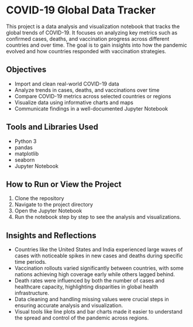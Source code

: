 # COVID-19 Global Data Tracker

This project is a data analysis and visualization notebook that tracks the global trends of COVID-19. It focuses on analyzing key metrics such as confirmed cases, deaths, and vaccination progress across different countries and over time. The goal is to gain insights into how the pandemic evolved and how countries responded with vaccination strategies.

## Objectives

- Import and clean real-world COVID-19 data
- Analyze trends in cases, deaths, and vaccinations over time
- Compare COVID-19 metrics across selected countries or regions
- Visualize data using informative charts and maps
- Communicate findings in a well-documented Jupyter Notebook

## Tools and Libraries Used

- Python 3
- pandas
- matplotlib
- seaborn
- Jupyter Notebook

## How to Run or View the Project

1. Clone the repository
2. Navigate to the project directory
3. Open the Jupyter Notebook
4. Run the notebook step by step to see the analysis and visualizations.

## Insights and Reflections

- Countries like the United States and India experienced large waves of cases with noticeable spikes in new cases and deaths during specific time periods.
- Vaccination rollouts varied significantly between countries, with some nations achieving high coverage early while others lagged behind.
- Death rates were influenced by both the number of cases and healthcare capacity, highlighting disparities in global health infrastructure.
- Data cleaning and handling missing values were crucial steps in ensuring accurate analysis and visualization.
- Visual tools like line plots and bar charts made it easier to understand the spread and control of the pandemic across regions.



